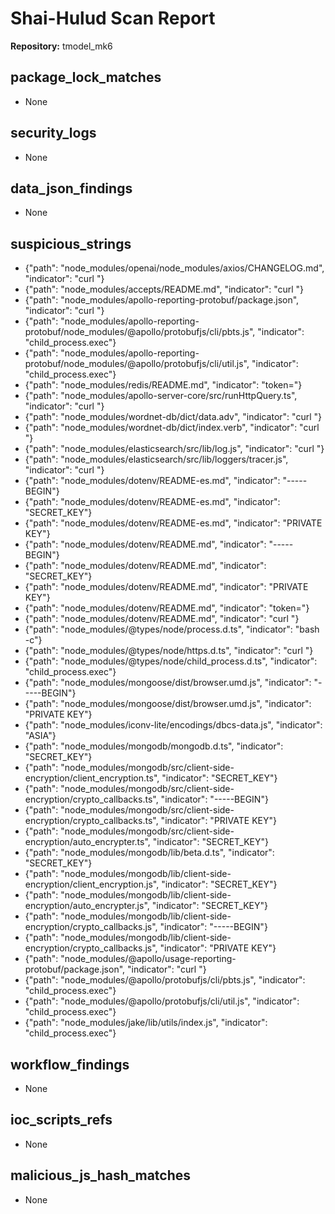 # Shai-Hulud Scan Report

**Repository:** tmodel_mk6

## package_lock_matches

- None

## security_logs

- None

## data_json_findings

- None

## suspicious_strings

- {"path": "node_modules/openai/node_modules/axios/CHANGELOG.md", "indicator": "curl "}
- {"path": "node_modules/accepts/README.md", "indicator": "curl "}
- {"path": "node_modules/apollo-reporting-protobuf/package.json", "indicator": "curl "}
- {"path": "node_modules/apollo-reporting-protobuf/node_modules/@apollo/protobufjs/cli/pbts.js", "indicator": "child_process.exec"}
- {"path": "node_modules/apollo-reporting-protobuf/node_modules/@apollo/protobufjs/cli/util.js", "indicator": "child_process.exec"}
- {"path": "node_modules/redis/README.md", "indicator": "token="}
- {"path": "node_modules/apollo-server-core/src/runHttpQuery.ts", "indicator": "curl "}
- {"path": "node_modules/wordnet-db/dict/data.adv", "indicator": "curl "}
- {"path": "node_modules/wordnet-db/dict/index.verb", "indicator": "curl "}
- {"path": "node_modules/elasticsearch/src/lib/log.js", "indicator": "curl "}
- {"path": "node_modules/elasticsearch/src/lib/loggers/tracer.js", "indicator": "curl "}
- {"path": "node_modules/dotenv/README-es.md", "indicator": "-----BEGIN"}
- {"path": "node_modules/dotenv/README-es.md", "indicator": "SECRET_KEY"}
- {"path": "node_modules/dotenv/README-es.md", "indicator": "PRIVATE KEY"}
- {"path": "node_modules/dotenv/README.md", "indicator": "-----BEGIN"}
- {"path": "node_modules/dotenv/README.md", "indicator": "SECRET_KEY"}
- {"path": "node_modules/dotenv/README.md", "indicator": "PRIVATE KEY"}
- {"path": "node_modules/dotenv/README.md", "indicator": "token="}
- {"path": "node_modules/dotenv/README.md", "indicator": "curl "}
- {"path": "node_modules/@types/node/process.d.ts", "indicator": "bash -c"}
- {"path": "node_modules/@types/node/https.d.ts", "indicator": "curl "}
- {"path": "node_modules/@types/node/child_process.d.ts", "indicator": "child_process.exec"}
- {"path": "node_modules/mongoose/dist/browser.umd.js", "indicator": "-----BEGIN"}
- {"path": "node_modules/mongoose/dist/browser.umd.js", "indicator": "PRIVATE KEY"}
- {"path": "node_modules/iconv-lite/encodings/dbcs-data.js", "indicator": "ASIA"}
- {"path": "node_modules/mongodb/mongodb.d.ts", "indicator": "SECRET_KEY"}
- {"path": "node_modules/mongodb/src/client-side-encryption/client_encryption.ts", "indicator": "SECRET_KEY"}
- {"path": "node_modules/mongodb/src/client-side-encryption/crypto_callbacks.ts", "indicator": "-----BEGIN"}
- {"path": "node_modules/mongodb/src/client-side-encryption/crypto_callbacks.ts", "indicator": "PRIVATE KEY"}
- {"path": "node_modules/mongodb/src/client-side-encryption/auto_encrypter.ts", "indicator": "SECRET_KEY"}
- {"path": "node_modules/mongodb/lib/beta.d.ts", "indicator": "SECRET_KEY"}
- {"path": "node_modules/mongodb/lib/client-side-encryption/client_encryption.js", "indicator": "SECRET_KEY"}
- {"path": "node_modules/mongodb/lib/client-side-encryption/auto_encrypter.js", "indicator": "SECRET_KEY"}
- {"path": "node_modules/mongodb/lib/client-side-encryption/crypto_callbacks.js", "indicator": "-----BEGIN"}
- {"path": "node_modules/mongodb/lib/client-side-encryption/crypto_callbacks.js", "indicator": "PRIVATE KEY"}
- {"path": "node_modules/@apollo/usage-reporting-protobuf/package.json", "indicator": "curl "}
- {"path": "node_modules/@apollo/protobufjs/cli/pbts.js", "indicator": "child_process.exec"}
- {"path": "node_modules/@apollo/protobufjs/cli/util.js", "indicator": "child_process.exec"}
- {"path": "node_modules/jake/lib/utils/index.js", "indicator": "child_process.exec"}

## workflow_findings

- None

## ioc_scripts_refs

- None

## malicious_js_hash_matches

- None

